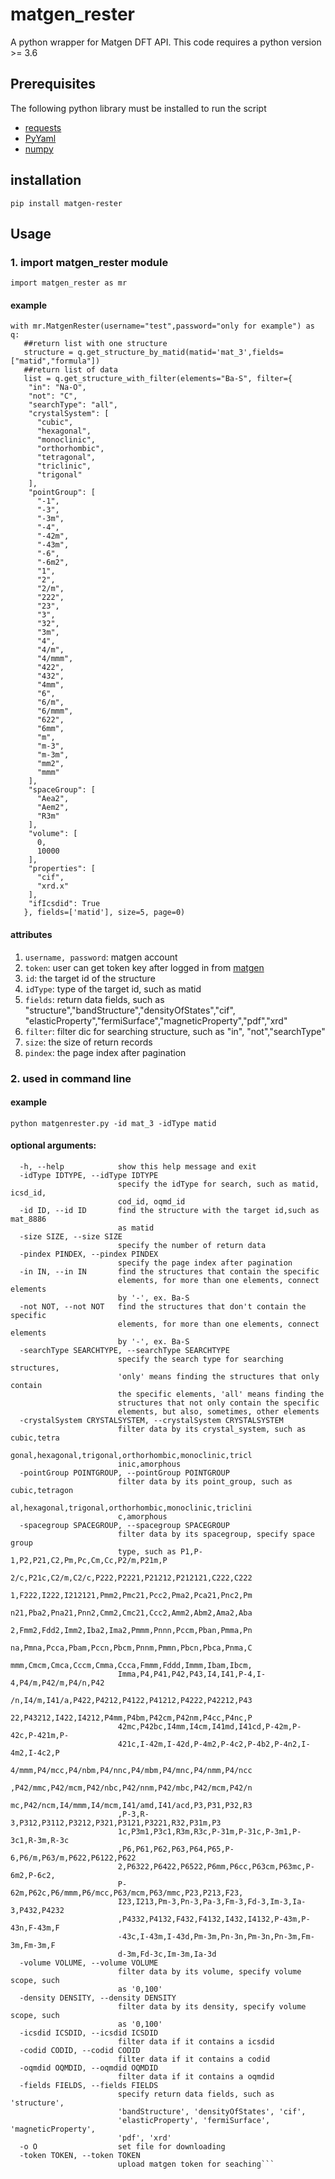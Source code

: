 # matgen_rester
A python wrapper for Matgen DFT API. This code requires a python version >= 3.6

## Prerequisites

The following python library must be installed to run the script

* [requests](https://requests.readthedocs.io/en/master/)
* [PyYaml](https://pypi.org/project/PyYAML/)
* [numpy](https://pypi.org/project/numpy/)

## installation
`pip install matgen-rester`

## Usage
### 1. import matgen_rester module
`import matgen_rester as mr`

#### example
```
with mr.MatgenRester(username="test",password="only for example") as q:
   ##return list with one structure
   structure = q.get_structure_by_matid(matid='mat_3',fields=["matid","formula"])
   ##return list of data
   list = q.get_structure_with_filter(elements="Ba-S", filter={
    "in": "Na-O",
    "not": "C",
    "searchType": "all",
    "crystalSystem": [
      "cubic",
      "hexagonal",
      "monoclinic",
      "orthorhombic",
      "tetragonal",
      "triclinic",
      "trigonal"
    ],
    "pointGroup": [
      "-1",
      "-3",
      "-3m",
      "-4",
      "-42m",
      "-43m",
      "-6",
      "-6m2",
      "1",
      "2",
      "2/m",
      "222",
      "23",
      "3",
      "32",
      "3m",
      "4",
      "4/m",
      "4/mmm",
      "422",
      "432",
      "4mm",
      "6",
      "6/m",
      "6/mmm",
      "622",
      "6mm",
      "m",
      "m-3",
      "m-3m",
      "mm2",
      "mmm"
    ],
    "spaceGroup": [
      "Aea2",
      "Aem2",
      "R3m"
    ],
    "volume": [
      0,
      10000
    ],
    "properties": [
      "cif",
      "xrd.x"
    ],
    "ifIcsdid": True
   }, fields=['matid'], size=5, page=0)
```

#### attributes
1. `username, password`: matgen account
2. `token`: user can get token key after logged in from [matgen](https://matgen.nscc-gz.cn)
3. `id`: the target id of the structure
4. `idType`: type of the target id, such as matid
5. `fields`: return data fields, such as "structure","bandStructure","densityOfStates","cif", "elasticProperty","fermiSurface","magneticProperty","pdf","xrd"
6. `filter`: filter dic for searching structure, such as "in", "not","searchType"
7. `size`: the size of return records
8. `pindex`: the page index after pagination

### 2. used in command line

#### example
`python matgenrester.py -id mat_3 -idType matid`

#### optional arguments:
```
  -h, --help            show this help message and exit
  -idType IDTYPE, --idType IDTYPE
                        specify the idType for search, such as matid, icsd_id,
                        cod_id, oqmd_id
  -id ID, --id ID       find the structure with the target id,such as mat_8886
                        as matid
  -size SIZE, --size SIZE
                        specify the number of return data
  -pindex PINDEX, --pindex PINDEX
                        specify the page index after pagination
  -in IN, --in IN       find the structures that contain the specific
                        elements, for more than one elements, connect elements
                        by '-', ex. Ba-S
  -not NOT, --not NOT   find the structures that don't contain the specific
                        elements, for more than one elements, connect elements
                        by '-', ex. Ba-S
  -searchType SEARCHTYPE, --searchType SEARCHTYPE
                        specify the search type for searching structures,
                        'only' means finding the structures that only contain
                        the specific elements, 'all' means finding the
                        structures that not only contain the specific
                        elements, but also, sometimes, other elements
  -crystalSystem CRYSTALSYSTEM, --crystalSystem CRYSTALSYSTEM
                        filter data by its crystal_system, such as cubic,tetra
                        gonal,hexagonal,trigonal,orthorhombic,monoclinic,tricl
                        inic,amorphous
  -pointGroup POINTGROUP, --pointGroup POINTGROUP
                        filter data by its point_group, such as cubic,tetragon
                        al,hexagonal,trigonal,orthorhombic,monoclinic,triclini
                        c,amorphous
  -spacegroup SPACEGROUP, --spacegroup SPACEGROUP
                        filter data by its spacegroup, specify space group
                        type, such as P1,P-1,P2,P21,C2,Pm,Pc,Cm,Cc,P2/m,P21m,P
                        2/c,P21c,C2/m,C2/c,P222,P2221,P21212,P212121,C222,C222
                        1,F222,I222,I212121,Pmm2,Pmc21,Pcc2,Pma2,Pca21,Pnc2,Pm
                        n21,Pba2,Pna21,Pnn2,Cmm2,Cmc21,Ccc2,Amm2,Abm2,Ama2,Aba
                        2,Fmm2,Fdd2,Imm2,Iba2,Ima2,Pmmm,Pnnn,Pccm,Pban,Pmma,Pn
                        na,Pmna,Pcca,Pbam,Pccn,Pbcm,Pnnm,Pmmn,Pbcn,Pbca,Pnma,C
                        mmm,Cmcm,Cmca,Cccm,Cmma,Ccca,Fmmm,Fddd,Immm,Ibam,Ibcm,
                        Imma,P4,P41,P42,P43,I4,I41,P-4,I-4,P4/m,P42/m,P4/n,P42
                        /n,I4/m,I41/a,P422,P4212,P4122,P41212,P4222,P42212,P43
                        22,P43212,I422,I4212,P4mm,P4bm,P42cm,P42nm,P4cc,P4nc,P
                        42mc,P42bc,I4mm,I4cm,I41md,I41cd,P-42m,P-42c,P-421m,P-
                        421c,I-42m,I-42d,P-4m2,P-4c2,P-4b2,P-4n2,I-4m2,I-4c2,P
                        4/mmm,P4/mcc,P4/nbm,P4/nnc,P4/mbm,P4/mnc,P4/nmm,P4/ncc
                        ,P42/mmc,P42/mcm,P42/nbc,P42/nnm,P42/mbc,P42/mcm,P42/n
                        mc,P42/ncm,I4/mmm,I4/mcm,I41/amd,I41/acd,P3,P31,P32,R3
                        ,P-3,R-3,P312,P3112,P3212,P321,P3121,P3221,R32,P31m,P3
                        1c,P3m1,P3c1,R3m,R3c,P-31m,P-31c,P-3m1,P-3c1,R-3m,R-3c
                        ,P6,P61,P62,P63,P64,P65,P-6,P6/m,P63/m,P622,P6122,P622
                        2,P6322,P6422,P6522,P6mm,P6cc,P63cm,P63mc,P-6m2,P-6c2,
                        P-62m,P62c,P6/mmm,P6/mcc,P63/mcm,P63/mmc,P23,P213,F23,
                        I23,I213,Pm-3,Pn-3,Pa-3,Fm-3,Fd-3,Im-3,Ia-3,P432,P4232
                        ,P4332,P4132,F432,F4132,I432,I4132,P-43m,P-43n,F-43m,F
                        -43c,I-43m,I-43d,Pm-3m,Pn-3n,Pm-3n,Pn-3m,Fm-3m,Fm-3m,F
                        d-3m,Fd-3c,Im-3m,Ia-3d
  -volume VOLUME, --volume VOLUME
                        filter data by its volume, specify volume scope, such
                        as '0,100'
  -density DENSITY, --density DENSITY
                        filter data by its density, specify volume scope, such
                        as '0,100'
  -icsdid ICSDID, --icsdid ICSDID
                        filter data if it contains a icsdid
  -codid CODID, --codid CODID
                        filter data if it contains a codid
  -oqmdid OQMDID, --oqmdid OQMDID
                        filter data if it contains a oqmdid
  -fields FIELDS, --fields FIELDS
                        specify return data fields, such as 'structure',
                        'bandStructure', 'densityOfStates', 'cif',
                        'elasticProperty', 'fermiSurface', 'magneticProperty',
                        'pdf', 'xrd'
  -o O                  set file for downloading
  -token TOKEN, --token TOKEN
                        upload matgen token for seaching```